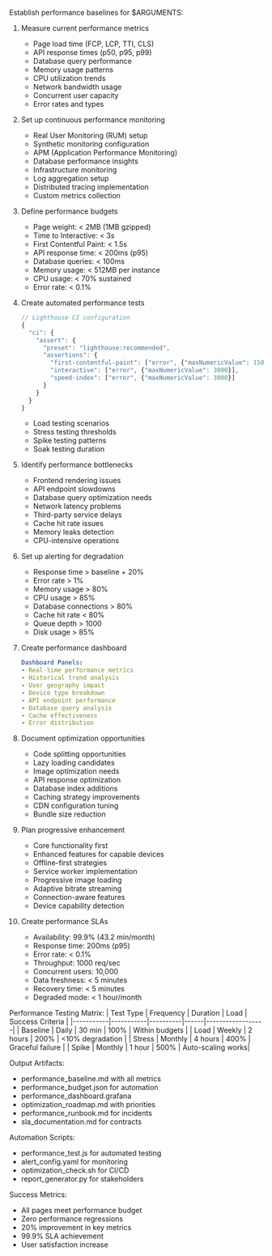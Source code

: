 Establish performance baselines for $ARGUMENTS:

1. Measure current performance metrics
   - Page load time (FCP, LCP, TTI, CLS)
   - API response times (p50, p95, p99)
   - Database query performance
   - Memory usage patterns
   - CPU utilization trends
   - Network bandwidth usage
   - Concurrent user capacity
   - Error rates and types

2. Set up continuous performance monitoring
   - Real User Monitoring (RUM) setup
   - Synthetic monitoring configuration
   - APM (Application Performance Monitoring)
   - Database performance insights
   - Infrastructure monitoring
   - Log aggregation setup
   - Distributed tracing implementation
   - Custom metrics collection

3. Define performance budgets
   - Page weight: < 2MB (1MB gzipped)
   - Time to Interactive: < 3s
   - First Contentful Paint: < 1.5s
   - API response time: < 200ms (p95)
   - Database queries: < 100ms
   - Memory usage: < 512MB per instance
   - CPU usage: < 70% sustained
   - Error rate: < 0.1%

4. Create automated performance tests
   ```javascript
   // Lighthouse CI configuration
   {
     "ci": {
       "assert": {
         "preset": "lighthouse:recommended",
         "assertions": {
           "first-contentful-paint": ["error", {"maxNumericValue": 1500}],
           "interactive": ["error", {"maxNumericValue": 3000}],
           "speed-index": ["error", {"maxNumericValue": 3000}]
         }
       }
     }
   }
   ```
   - Load testing scenarios
   - Stress testing thresholds
   - Spike testing patterns
   - Soak testing duration

5. Identify performance bottlenecks
   - Frontend rendering issues
   - API endpoint slowdowns
   - Database query optimization needs
   - Network latency problems
   - Third-party service delays
   - Cache hit rate issues
   - Memory leaks detection
   - CPU-intensive operations

6. Set up alerting for degradation
   - Response time > baseline + 20%
   - Error rate > 1%
   - Memory usage > 80%
   - CPU usage > 85%
   - Database connections > 80%
   - Cache hit rate < 80%
   - Queue depth > 1000
   - Disk usage > 85%

7. Create performance dashboard
   ```yaml
   Dashboard Panels:
   - Real-time performance metrics
   - Historical trend analysis
   - User geography impact
   - Device type breakdown
   - API endpoint performance
   - Database query analysis
   - Cache effectiveness
   - Error distribution
   ```

8. Document optimization opportunities
   - Code splitting opportunities
   - Lazy loading candidates
   - Image optimization needs
   - API response optimization
   - Database index additions
   - Caching strategy improvements
   - CDN configuration tuning
   - Bundle size reduction

9. Plan progressive enhancement
   - Core functionality first
   - Enhanced features for capable devices
   - Offline-first strategies
   - Service worker implementation
   - Progressive image loading
   - Adaptive bitrate streaming
   - Connection-aware features
   - Device capability detection

10. Create performance SLAs
    - Availability: 99.9% (43.2 min/month)
    - Response time: 200ms (p95)
    - Error rate: < 0.1%
    - Throughput: 1000 req/sec
    - Concurrent users: 10,000
    - Data freshness: < 5 minutes
    - Recovery time: < 5 minutes
    - Degraded mode: < 1 hour/month

Performance Testing Matrix:
| Test Type | Frequency | Duration | Load | Success Criteria |
|-----------|-----------|----------|------|------------------|
| Baseline  | Daily     | 30 min   | 100% | Within budgets   |
| Load      | Weekly    | 2 hours  | 200% | <10% degradation |
| Stress    | Monthly   | 4 hours  | 400% | Graceful failure |
| Spike     | Monthly   | 1 hour   | 500% | Auto-scaling works|

Output Artifacts:
- performance_baseline.md with all metrics
- performance_budget.json for automation
- performance_dashboard.grafana
- optimization_roadmap.md with priorities
- performance_runbook.md for incidents
- sla_documentation.md for contracts

Automation Scripts:
- performance_test.js for automated testing
- alert_config.yaml for monitoring
- optimization_check.sh for CI/CD
- report_generator.py for stakeholders

Success Metrics:
- All pages meet performance budget
- Zero performance regressions
- 20% improvement in key metrics
- 99.9% SLA achievement
- User satisfaction increase
